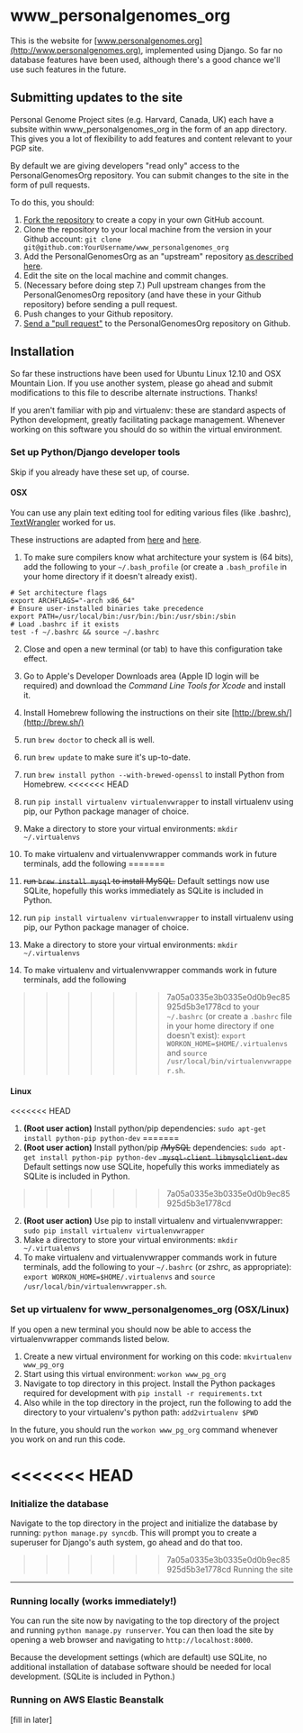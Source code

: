 www_personalgenomes_org
=======================

This is the website for [www.personalgenomes.org](http://www.personalgenomes.org), implemented using Django.
So far no database features have been used, although there's a good chance we'll use such features in the future.

Submitting updates to the site
------------------------------
Personal Genome Project sites (e.g. Harvard, Canada, UK) each have a subsite within www_personalgenomes_org in the form of an app directory. This gives you a lot of flexibility to add features and content relevant to your PGP site.

By default we are giving developers "read only" access to the PersonalGenomesOrg repository. You can submit changes to the site in the form of pull requests.

To do this, you should:

1. [Fork the repository](https://help.github.com/articles/fork-a-repo) to create a copy in your own GitHub account.
2. Clone the repository to your local machine from the version in your Github account: `git clone git@github.com:YourUsername/www_personalgenomes_org`
3. Add the PersonalGenomesOrg as an "upstream" repository [as described here](https://help.github.com/articles/fork-a-repo).
4. Edit the site on the local machine and commit changes.
5. (Necessary before doing step 7.) Pull upstream changes from the PersonalGenomesOrg repository (and have these in your Github repository) before sending a pull request.
6. Push changes to your Github repository.
7. [Send a "pull request"](https://help.github.com/articles/creating-a-pull-request) to the PersonalGenomesOrg repository on Github.

Installation
------------
So far these instructions have been used for Ubuntu Linux 12.10 and OSX Mountain Lion. If you use
another system, please go ahead and submit modifications to this file to describe alternate
instructions. Thanks!

If you aren't familiar with pip and virtualenv: these are standard aspects of Python development,
greatly facilitating package management. Whenever working on this software you should do so within
the virtual environment.

### Set up Python/Django developer tools ###

Skip if you already have these set up, of course.

#### OSX ###

You can use any plain text editing tool for editing various files (like .bashrc), [TextWrangler](http://www.barebones.com/products/textwrangler/) worked for us.

These instructions are adapted from [here](http://hackercodex.com/guide/mac-osx-mountain-lion-10.8-configuration/) and [here](http://hackercodex.com/guide/python-virtualenv-on-mac-osx-mountain-lion-10.8/).

1. To make sure compilers know what architecture your system is (64 bits), add the following to your `~/.bash_profile` (or create a `.bash_profile` in your home directory if it doesn't already exist).

```
# Set architecture flags
export ARCHFLAGS="-arch x86_64"
# Ensure user-installed binaries take precedence
export PATH=/usr/local/bin:/usr/bin:/bin:/usr/sbin:/sbin
# Load .bashrc if it exists
test -f ~/.bashrc && source ~/.bashrc
```

2. Close and open a new terminal (or tab) to have this configuration take effect.

3. Go to Apple's Developer Downloads area (Apple ID login will be required) and download the *Command Line Tools for Xcode* and install it.
4. Install Homebrew following the instructions on their site [http://brew.sh/](http://brew.sh/)
5. run `brew doctor` to check all is well.
6. run `brew update` to make sure it's up-to-date.
7. run `brew install python --with-brewed-openssl` to install Python from Homebrew.
<<<<<<< HEAD
8. run `pip install virtualenv virtualenvwrapper` to install virtualenv using pip, our Python package manager of choice.
9. Make a directory to store your virtual environments: `mkdir ~/.virtualenvs`
10. To make virtualenv and virtualenvwrapper commands work in future terminals, add the following
=======
8. ~~run `brew install mysql` to install MySQL.~~ Default settings now use SQLite, hopefully this works immediately as SQLite is included in Python.
9. run `pip install virtualenv virtualenvwrapper` to install virtualenv using pip, our Python package manager of choice.
10. Make a directory to store your virtual environments: `mkdir ~/.virtualenvs`
11. To make virtualenv and virtualenvwrapper commands work in future terminals, add the following
>>>>>>> 7a05a0335e3b0335e0d0b9ec85925d5b3e1778cd
to your `~/.bashrc` (or create a `.bashrc` file in your home directory if one doesn't exist):
`export WORKON_HOME=$HOME/.virtualenvs` and
`source /usr/local/bin/virtualenvwrapper.sh`.

#### Linux ####

<<<<<<< HEAD
1. **(Root user action)** Install python/pip dependencies: `sudo apt-get install python-pip python-dev`
=======
1. **(Root user action)** Install python/pip ~~/MySQL~~ dependencies: `sudo apt-get install python-pip python-dev` ~~` mysql-client libmysqlclient-dev`~~ Default settings now use SQLite, hopefully this works immediately as SQLite is included in Python.
>>>>>>> 7a05a0335e3b0335e0d0b9ec85925d5b3e1778cd
2. **(Root user action)** Use pip to install virtualenv and virtualenvwrapper: `sudo pip install virtualenv virtualenvwrapper`
3. Make a directory to store your virtual environments: `mkdir ~/.virtualenvs`
4. To make virtualenv and virtualenvwrapper commands work in future terminals, add the 
following to your `~/.bashrc` (or zshrc, as appropriate): 
`export WORKON_HOME=$HOME/.virtualenvs` and
`source /usr/local/bin/virtualenvwrapper.sh`.

### Set up virtualenv for www_personalgenomes_org (OSX/Linux) ###

If you open a new terminal you should now be able to access the virtualenvwrapper commands listed below.

1. Create a new virtual environment for working on this code: `mkvirtualenv www_pg_org`
2. Start using this virtual environment: `workon www_pg_org`
3. Navigate to top directory in this project. Install the Python packages required for development with 
`pip install -r requirements.txt`
4. Also while in the top directory in the project, run the following to add the directory to your
virtualenv's python path: `add2virtualenv $PWD`

In the future, you should run the `workon www_pg_org` command whenever you work on and run this code.

<<<<<<< HEAD
=======
### Initialize the database ###

Navigate to the top directory in the project and initialize the database by running: `python manage.py syncdb`.
This will prompt you to create a superuser for Django's auth system, go ahead and do that too.

>>>>>>> 7a05a0335e3b0335e0d0b9ec85925d5b3e1778cd
Running the site
----------------

### Running locally (works immediately!) ###

You can run the site now by navigating to the top directory of the project and running
`python manage.py runserver`. You can then load the site by opening a web browser and
navigating to `http://localhost:8000`.

Because the development settings (which are default) use SQLite, no additional installation of
database software should be needed for local development. (SQLite is included in Python.)

### Running on AWS Elastic Beanstalk ###

[fill in later]
